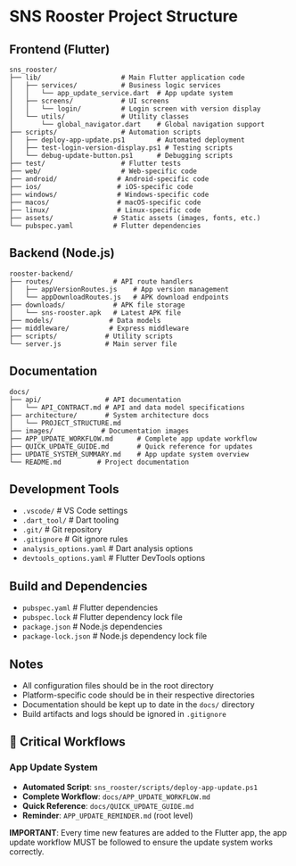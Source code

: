 # SNS Rooster Project Structure

## Frontend (Flutter)
```
sns_rooster/
├── lib/                    # Main Flutter application code
│   ├── services/           # Business logic services
│   │   └── app_update_service.dart  # App update system
│   ├── screens/            # UI screens
│   │   └── login/          # Login screen with version display
│   └── utils/              # Utility classes
│       └── global_navigator.dart    # Global navigation support
├── scripts/                # Automation scripts
│   ├── deploy-app-update.ps1        # Automated deployment
│   ├── test-login-version-display.ps1 # Testing scripts
│   └── debug-update-button.ps1      # Debugging scripts
├── test/                   # Flutter tests
├── web/                    # Web-specific code
├── android/               # Android-specific code
├── ios/                   # iOS-specific code
├── windows/               # Windows-specific code
├── macos/                 # macOS-specific code
├── linux/                 # Linux-specific code
├── assets/               # Static assets (images, fonts, etc.)
└── pubspec.yaml          # Flutter dependencies
```

## Backend (Node.js)
```
rooster-backend/
├── routes/               # API route handlers
│   ├── appVersionRoutes.js    # App version management
│   └── appDownloadRoutes.js   # APK download endpoints
├── downloads/            # APK file storage
│   └── sns-rooster.apk   # Latest APK file
├── models/              # Data models
├── middleware/          # Express middleware
├── scripts/            # Utility scripts
└── server.js           # Main server file
```

## Documentation
```
docs/
├── api/                # API documentation
│   └── API_CONTRACT.md # API and data model specifications
├── architecture/       # System architecture docs
│   └── PROJECT_STRUCTURE.md
├── images/            # Documentation images
├── APP_UPDATE_WORKFLOW.md      # Complete app update workflow
├── QUICK_UPDATE_GUIDE.md       # Quick reference for updates
├── UPDATE_SYSTEM_SUMMARY.md    # App update system overview
└── README.md         # Project documentation
```

## Development Tools
- `.vscode/`           # VS Code settings
- `.dart_tool/`        # Dart tooling
- `.git/`              # Git repository
- `.gitignore`         # Git ignore rules
- `analysis_options.yaml` # Dart analysis options
- `devtools_options.yaml` # Flutter DevTools options

## Build and Dependencies
- `pubspec.yaml`       # Flutter dependencies
- `pubspec.lock`       # Flutter dependency lock file
- `package.json`       # Node.js dependencies
- `package-lock.json`  # Node.js dependency lock file

## Notes
- All configuration files should be in the root directory
- Platform-specific code should be in their respective directories
- Documentation should be kept up to date in the `docs/` directory
- Build artifacts and logs should be ignored in `.gitignore`

## 🚨 Critical Workflows

### App Update System
- **Automated Script**: `sns_rooster/scripts/deploy-app-update.ps1`
- **Complete Workflow**: `docs/APP_UPDATE_WORKFLOW.md`
- **Quick Reference**: `docs/QUICK_UPDATE_GUIDE.md`
- **Reminder**: `APP_UPDATE_REMINDER.md` (root level)

**IMPORTANT**: Every time new features are added to the Flutter app, the app update workflow MUST be followed to ensure the update system works correctly. 